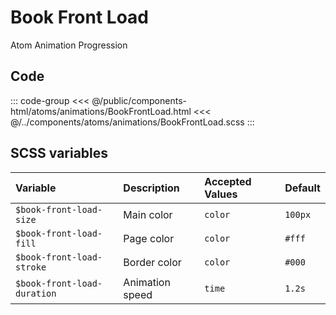 # Book Front Load
<Badge type="tip">Atom</Badge> <Badge type="info">Animation</Badge> <Badge type="info">Progression</Badge>

## Code

<div class="dev-section">
    <!--@include: ../../public/components-html/atoms/animations/BookFrontLoad.html -->
</div>

::: code-group
<<< @/public/components-html/atoms/animations/BookFrontLoad.html
<<< @/../components/atoms/animations/BookFrontLoad.scss
:::

## SCSS variables

| Variable                    | Description     | Accepted Values | Default |
|:----------------------------|:----------------|:----------------|:--------|
| `$book-front-load-size`     | Main color      | `color`         | `100px` |
| `$book-front-load-fill`     | Page color      | `color`         | `#fff`  |
| `$book-front-load-stroke`   | Border color    | `color`         | `#000`  |
| `$book-front-load-duration` | Animation speed | `time`          | `1.2s`  |

<style lang="scss">
@import "docs/theme.scss";

$book-front-load-stroke: $primary-color;

@import "components/atoms/animations/BookFrontLoad.scss";
</style>